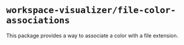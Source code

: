 # `workspace-visualizer/file-color-associations`

This package provides a way to associate a color with a file extension.
